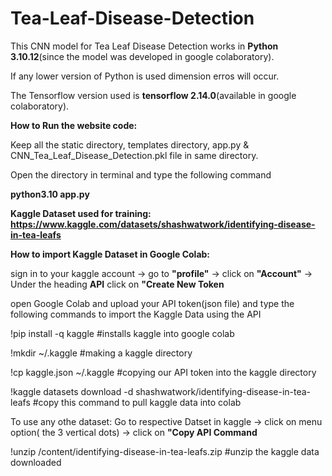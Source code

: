 # Tea-Leaf-Disease-Detection

This CNN model for Tea Leaf Disease Detection works in **Python 3.10.12**(since the model was developed in google colaboratory).

If any lower version of Python is used dimension erros will occur.

The Tensorflow version used is **tensorflow 2.14.0**(available in google colaboratory).

**How to Run the website code:**

Keep all the static directory, templates directory, app.py & CNN_Tea_Leaf_Disease_Detection.pkl file in same directory.

Open the directory in terminal and type the following command

  **python3.10 app.py**

**Kaggle Dataset used for training: https://www.kaggle.com/datasets/shashwatwork/identifying-disease-in-tea-leafs**

**How to import Kaggle Dataset in Google Colab:**

sign in to your kaggle account -> go to **"profile"** -> click on **"Account"** -> Under the heading **API** click on **"Create New Token**

open Google Colab and upload your API token(json file) and type the following commands to import the Kaggle Data using the API

!pip install -q kaggle  #installs kaggle into google colab

!mkdir ~/.kaggle  #making a kaggle directory

!cp kaggle.json ~/.kaggle  #copying our API token into the kaggle directory

!kaggle datasets download -d shashwatwork/identifying-disease-in-tea-leafs  #copy this command to pull kaggle data into colab

To use any othe dataset: Go to respective Datset in kaggle -> click on menu option( the 3 vertical dots) -> click on **"Copy API Command**

!unzip /content/identifying-disease-in-tea-leafs.zip  #unzip the kaggle data downloaded
